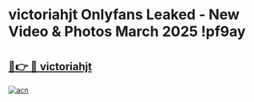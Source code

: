 # victoriahjt Onlyfans Leaked - New Video & Photos March 2025 !pf9ay

# <h2><a href="https://4uyt38.iuczelnia.edu.pl?title=victoriahjt&ref=pf9ay">🔗👉 🔴 victoriahjt</a></h2>

[![acn](https://github.com/user-attachments/assets/0f9c940e-d8b0-45ae-aac7-cd30a18b3e1c)](https://4uyt38.iuczelnia.edu.pl?title=victoriahjt&ref=pf9ay)

